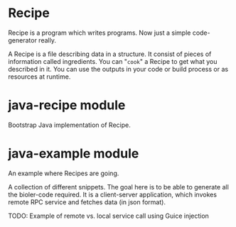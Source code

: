 Recipe
======

Recipe is a program which writes programs. Now just a simple code-generator
really.

A Recipe is a file describing data in a structure. It consist of pieces
of information called ingredients. You can "````cook````" a Recipe to get what
you described in it. You can use the outputs in your code or build process or
as resources at runtime.

java-recipe module
==================
Bootstrap Java implementation of Recipe.

java-example module
===================
An example where Recipes are going.

A collection of different snippets. The goal here is to be able to generate all
the bioler-code required. It is a client-server application, which invokes
remote RPC service and fetches data (in json format).

TODO: Example of remote vs. local service call using Guice injection
